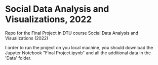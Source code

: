 # Social Data Analysis and Visualizations, 2022
Repo for the Final Project in DTU course Social Data Analysis and Visualizations (2022)

I order to run the project on you local machine, you should download the Jupyter Notebook "Final Project.ipynb" and all the additional data in the 'Data' folder.
